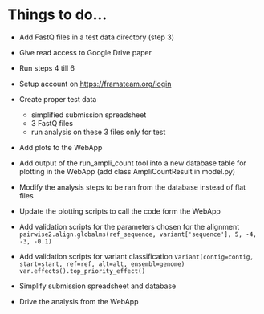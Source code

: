 # Things to do...


- Add FastQ files in a test data directory (step 3)
- Give read access to Google Drive paper
- Run steps 4 till 6
- Setup account on https://framateam.org/login
- Create proper test data
  - simplified submission spreadsheet
  - 3 FastQ files
  - run analysis on these 3 files only for test


- Add plots to the WebApp
- Add output of the run_ampli_count tool into a new database table for plotting in the WebApp (add class AmpliCountResult in model.py)
- Modify the analysis steps to be ran from the database instead of flat files
- Update the plotting scripts to call the code form the WebApp
- Add validation scripts for the parameters chosen for the alignment `pairwise2.align.globalms(ref_sequence, variant['sequence'], 5, -4, -3, -0.1)`
- Add validation scripts for variant classification `Variant(contig=contig, start=start, ref=ref, alt=alt, ensembl=genome)` `var.effects().top_priority_effect()`
- Simplify submission spreadsheet and database
- Drive the analysis from the WebApp
